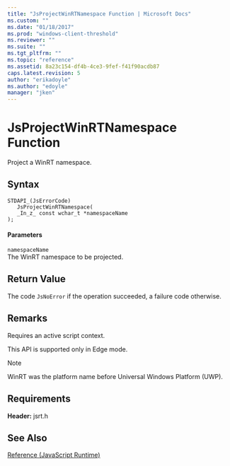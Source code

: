 ```yaml
---
title: "JsProjectWinRTNamespace Function | Microsoft Docs"
ms.custom: ""
ms.date: "01/18/2017"
ms.prod: "windows-client-threshold"
ms.reviewer: ""
ms.suite: ""
ms.tgt_pltfrm: ""
ms.topic: "reference"
ms.assetid: 8a23c154-df4b-4ce3-9fef-f41f90acdb87
caps.latest.revision: 5
author: "erikadoyle"
ms.author: "edoyle"
manager: "jken"
---
```

# JsProjectWinRTNamespace Function
Project a WinRT namespace.  
  
## Syntax  
  
```  
STDAPI_(JsErrorCode)  
   JsProjectWinRTNamespace(  
   _In_z_ const wchar_t *namespaceName  
);  
```  
  
#### Parameters  
 `namespaceName`  
 The WinRT namespace to be projected.  
  
## Return Value  
 The code `JsNoError` if the operation succeeded, a failure code otherwise.  
  
## Remarks  
 Requires an active script context.  
  
 This API is supported only in Edge mode.  
  
> [!NOTE]
>  WinRT was the platform name before Universal Windows Platform (UWP).  
  
## Requirements  
 **Header:** jsrt.h  
  
## See Also  
 [Reference (JavaScript Runtime)](../chakra-hosting/reference-javascript-runtime.md)